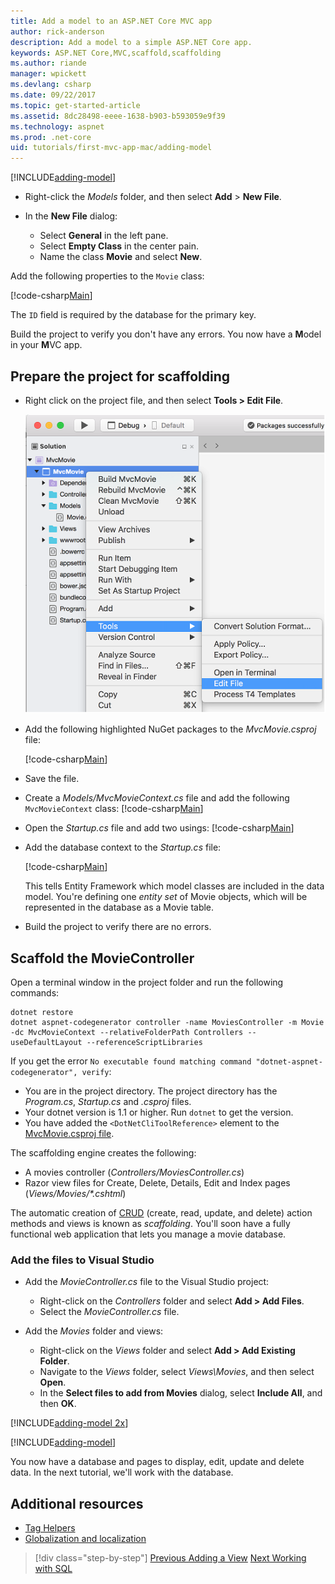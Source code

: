 ```yaml
---
title: Add a model to an ASP.NET Core MVC app
author: rick-anderson
description: Add a model to a simple ASP.NET Core app.
keywords: ASP.NET Core,MVC,scaffold,scaffolding
ms.author: riande
manager: wpickett  
ms.devlang: csharp 
ms.date: 09/22/2017
ms.topic: get-started-article
ms.assetid: 8dc28498-eeee-1638-b903-b593059e9f39
ms.technology: aspnet
ms.prod: .net-core
uid: tutorials/first-mvc-app-mac/adding-model
---
```


[!INCLUDE[adding-model](../../includes/mvc-intro/adding-model1.md)]

* Right-click the *Models* folder, and then select **Add** > **New File**. 
* In the **New File** dialog:

  * Select **General** in the left pane.
  * Select **Empty Class** in the center pain.
  * Name the class **Movie** and select **New**.

Add the following properties to the `Movie` class:

[!code-csharp[Main](../../tutorials/first-mvc-app/start-mvc/sample/MvcMovie/Models/MovieNoEF.cs?name=snippet_1)]

The `ID` field is required by the database for the primary key.

Build the project to verify you don't have any errors. You now have a **M**odel in your **M**VC app.

## Prepare the project for scaffolding

- Right click on the project file, and then select **Tools > Edit File**.

  ![view of above step](adding-model/_static/1.png)

- Add the following highlighted NuGet packages to the *MvcMovie.csproj* file:
             
  [!code-csharp[Main](../first-mvc-app-xplat/start-mvc/sample/MvcMovie/MvcMovie.csproj?highlight=7,10)]

- Save the file.

- Create a *Models/MvcMovieContext.cs* file and add the following `MvcMovieContext` class:
   [!code-csharp[Main](../../tutorials/first-mvc-app-xplat/start-mvc/sample/MvcMovie/Models/MvcMovieContext.cs)]
   
- Open the *Startup.cs* file and add two usings:
   [!code-csharp[Main](../../tutorials/first-mvc-app-xplat/start-mvc/sample/MvcMovie/Startup.cs?name=snippet1&highlight=1,2)]

- Add the database context to the *Startup.cs* file:

   [!code-csharp[Main](../../tutorials/first-mvc-app-xplat/start-mvc/sample/MvcMovie/Startup.cs?name=snippet2&highlight=6-7)]

  This tells Entity Framework which model classes are included in the data model. You're defining one *entity set* of Movie objects, which will be represented in the database as a Movie table.

- Build the project to verify there are no errors.

## Scaffold the MovieController

Open a terminal window in the project folder and run the following commands:

```
dotnet restore
dotnet aspnet-codegenerator controller -name MoviesController -m Movie -dc MvcMovieContext --relativeFolderPath Controllers --useDefaultLayout --referenceScriptLibraries 
```
If you get the error `No executable found matching command "dotnet-aspnet-codegenerator", verify`:

 * You are in the project directory. The project directory has the *Program.cs*, *Startup.cs* and *.csproj* files.
 * Your dotnet version is 1.1 or higher. Run `dotnet` to get the version.
 * You have added the `<DotNetCliToolReference>` element to the [MvcMovie.csproj file](#prepare-the-project-for-scaffolding).
 
<!--
> [!NOTE]
> If you get an error when the scaffolding command runs, see [issue 444 in the scaffolding repository](https://github.com/aspnet/scaffolding/issues/444) for a workaround.
-->

The scaffolding engine creates the following:

* A movies controller (*Controllers/MoviesController.cs*)
* Razor view files for Create, Delete, Details, Edit and Index pages (*Views/Movies/\*.cshtml*)

The automatic creation of [CRUD](https://wikipedia.org/wiki/Create,_read,_update_and_delete) (create, read, update, and delete) action methods and views is known as *scaffolding*. You'll soon have a fully functional web application that lets you manage a movie database.

### Add the files to Visual Studio

* Add the *MovieController.cs* file to the Visual Studio project:

  * Right-click on the *Controllers* folder and select **Add > Add Files**.
  * Select the *MovieController.cs* file.

* Add the *Movies* folder and views:

  * Right-click on the *Views* folder and select **Add > Add Existing Folder**.
  * Navigate to the *Views* folder, select *Views\Movies*, and then select **Open**.
  * In the **Select files to add from Movies** dialog, select **Include All**, and then **OK**.

[!INCLUDE[adding-model 2x](../../includes/mvc-intro/adding-model2xp.md)]

[!INCLUDE[adding-model](../../includes/mvc-intro/adding-model3.md)]

You now have a database and pages to display, edit, update and delete data. In the next tutorial, we'll work with the database.

## Additional resources

* [Tag Helpers](xref:mvc/views/tag-helpers/intro)
* [Globalization and localization](xref:fundamentals/localization)

>[!div class="step-by-step"]
[Previous Adding a View](adding-view.md)
[Next Working with SQL](working-with-sql.md)  
